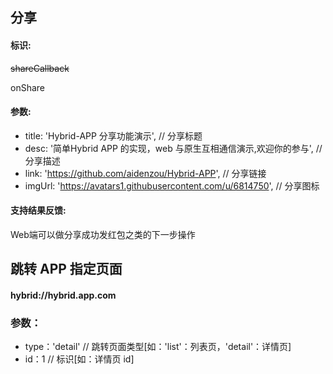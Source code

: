
## 分享

#### 标识:

~~shareCallback~~

onShare

#### 参数:

- title: 'Hybrid-APP 分享功能演示',                                 // 分享标题
- desc: '简单Hybrid APP 的实现，web 与原生互相通信演示,欢迎你的参与',     // 分享描述
- link: 'https://github.com/aidenzou/Hybrid-APP',                 // 分享链接
- imgUrl: 'https://avatars1.githubusercontent.com/u/6814750',     // 分享图标

#### 支持结果反馈:

Web端可以做分享成功发红包之类的下一步操作

## 跳转 APP 指定页面

#### hybrid://hybrid.app.com

### 参数：

- type：'detail'    // 跳转页面类型[如：'list'：列表页，'detail'：详情页]
- id：1             // 标识[如：详情页 id]
